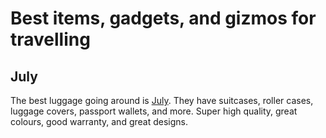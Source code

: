 # Best items, gadgets, and gizmos for travelling

## July

The best luggage going around is [July](https://july.com/au/). They have suitcases, roller cases, luggage covers, passport wallets, and more. Super high quality, great colours, good warranty, and great designs.
